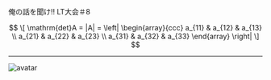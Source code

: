 俺の話を聞け!! LT大会＃8

$$ \[
  \mathrm{det}A = |A| = \left|
    \begin{array}{ccc}
      a_{11} & a_{12} & a_{13} \\
      a_{21} & a_{22} & a_{23} \\
      a_{31} & a_{32} & a_{33}
    \end{array}
  \right|
\] $$



---
 ![avatar](https://avatars2.githubusercontent.com/u/12888172?s=400&u=83808955feecfd8e64a050bec1aa217fa10925fe&v=4)
 
